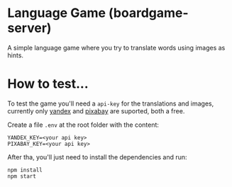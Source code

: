 # Language Game (boardgame-server)
A simple language game where you try to translate words using images as hints.

# How to test...

To test the game you'll need a `api-key` for the translations and images,
currently only [yandex](https://tech.yandex.com/translate/) and [pixabay](https://pixabay.com/api/docs/) are suported, both a free.

Create a file `.env` at the root folder with the content:
```
YANDEX_KEY=<your api key>
PIXABAY_KEY=<your api key>
```

After tha, you'll just need to install the dependencies and run:
```
npm install
npm start
```